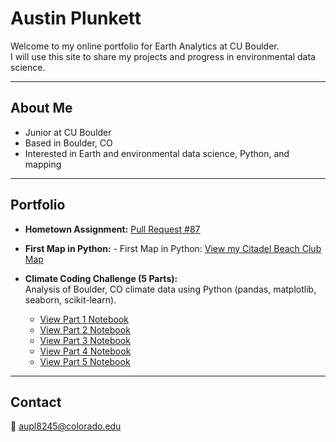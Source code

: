 # Austin Plunkett

Welcome to my online portfolio for Earth Analytics at CU Boulder.  
I will use this site to share my projects and progress in environmental data science.

---

## About Me
- Junior at CU Boulder  
- Based in Boulder, CO  
- Interested in Earth and environmental data science, Python, and mapping  

---

## Portfolio
- **Hometown Assignment:** [Pull Request #87](https://github.com/cu-esiil-edu/hometowns/pull/87)  
- **First Map in Python:** - First Map in Python: [View my Citadel Beach Club Map](map.html)

- **Climate Coding Challenge (5 Parts):**  
  Analysis of Boulder, CO climate data using Python (pandas, matplotlib, seaborn, scikit-learn).  
  - [View Part 1 Notebook](https://github.com/aupl8245-cmyk/02-climate-aupl8245-cmyk/blob/main/Climate%20Coding%20Challenge,%20Part%201.ipynb)  
  - [View Part 2 Notebook](https://github.com/aupl8245-cmyk/02-climate-aupl8245-cmyk/blob/main/Climate%20Coding%20Challenge,%20Part%202.ipynb)  
  - [View Part 3 Notebook](https://github.com/aupl8245-cmyk/02-climate-aupl8245-cmyk/blob/main/Climate%20Coding%20Challenge,%20Part%203.ipynb)  
  - [View Part 4 Notebook](https://github.com/aupl8245-cmyk/02-climate-aupl8245-cmyk/blob/main/Climate%20Coding%20Challenge,%20Part%204.ipynb)  
  - [View Part 5 Notebook](https://github.com/aupl8245-cmyk/02-climate-aupl8245-cmyk/blob/main/Climate%20Coding%20Challenge,%20Part%205.ipynb)

---

## Contact
📧 aupl8245@colorado.edu

